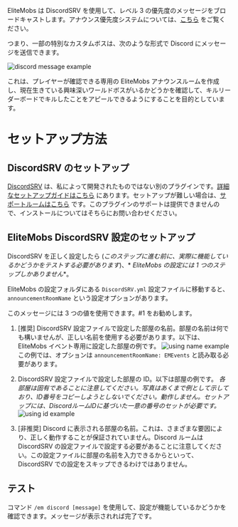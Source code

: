 EliteMobs は DiscordSRV を使用して、レベル 3
の優先度のメッセージをブロードキャストします。アナウンス優先度システムについては、[こちら]($language$/elitemobs/announcement_priority_system.md)
をご覧ください。

つまり、一部の特別なカスタムボスは、次のような形式で Discord にメッセージを送信できます。

![discord message example](https://i.imgur.com/sIndft0.png)

これは、プレイヤーが確認できる専用の EliteMobs
アナウンスルームを作成し、現在生きている興味深いワールドボスがいるかどうかを確認して、キルリーダーボードでキルしたことをアピールできるようにすることを目的としています。

# セットアップ方法

## DiscordSRV のセットアップ

[DiscordSRV](https://www.spigotmc.org/resources/discordsrv.18494/)
は、私によって開発されたものではない別のプラグインです。[詳細なセットアップガイドはこちら](https://github.com/discordsrv/discordsrv/wiki/Installation)
にあります。セットアップが難しい場合は、[サポートルームはこちら](https://discord.discordsrv.com/)
です。このプラグインのサポートは提供できませんので、インストールについてはそちらにお問い合わせください。

## EliteMobs DiscordSRV 設定のセットアップ

DiscordSRV を正しく設定したら (*このステップに進む前に、実際に機能しているかどうかをテストする必要があります*)、*
*EliteMobs の設定には 1 つのステップしかありません**。

EliteMobs の設定フォルダにある `DiscordSRV.yml` 設定ファイルに移動すると、`announcementRoomName` という設定オプションがあります。

このメッセージには 3 つの値を使用できます。#1 をお勧めします。

1. [推奨] DiscordSRV 設定ファイルで設定した部屋の名前。部屋の名前は何でも構いませんが、正しい名前を使用する必要があります。以下は、EliteMobs
   イベント専用に設定した部屋の例です。
   ![using name example](https://i.imgur.com/a2kMWXv.png)
   この例では、オプションは `announcementRoomName: EMEvents` と読み取る必要があります。

2. DiscordSRV 設定ファイルで設定した部屋の ID。以下は部屋の例です。
   *各部屋は固有であることに注意してください。写真はあくまで例として示しており、ID番号をコピーしようとしないでください。動作しません。セットアップには、DiscordルームIDに基づいた一意の番号のセットが必要です。*
   ![using id example](https://i.imgur.com/CGElkdh.png)
3. [非推奨] Discord に表示される部屋の名前。これは、さまざまな要因により、正しく動作することが保証されていません。Discord
   ルームは DiscordSRV の設定ファイルで設定する必要があることに注意してください。この設定ファイルに部屋の名前を入力できるからといって、DiscordSRV
   での設定をスキップできるわけではありません。

## テスト

コマンド `/em discord [message]` を使用して、設定が機能しているかどうかを確認できます。メッセージが表示されれば完了です。
